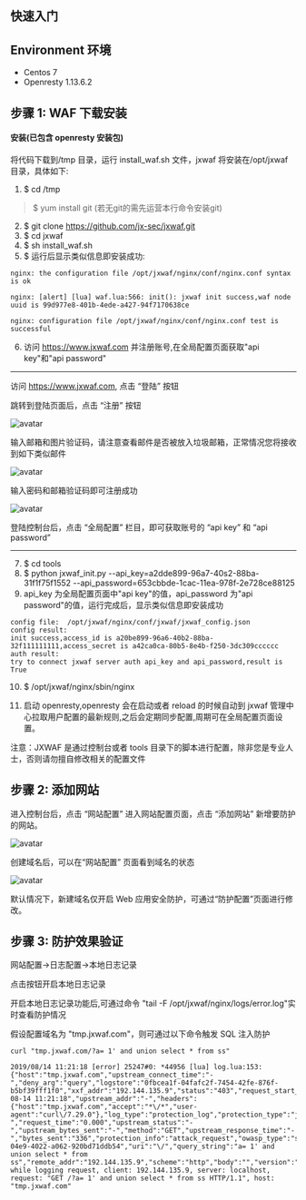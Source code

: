 ## 快速入门

## Environment 环境
- Centos 7
- Openresty 1.13.6.2

## 步骤 1: WAF 下载安装

#### 安装(已包含 openresty 安装包)

将代码下载到/tmp 目录，运行 install_waf.sh 文件，jxwaf 将安装在/opt/jxwaf 目录，具体如下:

1.  \$ cd /tmp
> \$ yum install git (若无git的需先运营本行命令安装git)
2.  \$ git clone https://github.com/jx-sec/jxwaf.git
3.  \$ cd jxwaf
4.  \$ sh install_waf.sh
5.  \$ 运行后显示类似信息即安装成功:

```
nginx: the configuration file /opt/jxwaf/nginx/conf/nginx.conf syntax is ok

nginx: [alert] [lua] waf.lua:566: init(): jxwaf init success,waf node uuid is 99d977e8-401b-4ede-a427-94f7170638ce

nginx: configuration file /opt/jxwaf/nginx/conf/nginx.conf test is successful
```

6.  访问 https://www.jxwaf.com 并注册账号,在全局配置页面获取"api key"和"api password"

---

访问 https://www.jxwaf.com, 点击 “登陆” 按钮

跳转到登陆页面后，点击 “注册” 按钮

![avatar](/images/1.png)

输入邮箱和图片验证码，请注意查看邮件是否被放入垃圾邮箱，正常情况您将接收到如下类似邮件

![avatar](/images/2.png)

输入密码和邮箱验证码即可注册成功

![avatar](/images/3.png)

登陆控制台后，点击 “全局配置” 栏目，即可获取账号的 “api key” 和 “api password”

---

7.  \$ cd tools
8.  \$ python jxwaf_init.py --api_key=a2dde899-96a7-40s2-88ba-31f1f75f1552 --api_password=653cbbde-1cac-11ea-978f-2e728ce88125
9.  api_key 为全局配置页面中"api key"的值，api_password 为"api password"的值，运行完成后，显示类似信息即安装成功

```
config file:  /opt/jxwaf/nginx/conf/jxwaf/jxwaf_config.json
config result:
init success,access_id is a20be899-96a6-40b2-88ba-32f111111111,access_secret is a42ca0ca-80b5-8e4b-f250-3dc309cccccc
auth result:
try to connect jxwaf server auth api_key and api_password,result is True
```

10. \$ /opt/jxwaf/nginx/sbin/nginx

11. 启动 openresty,openresty 会在启动或者 reload 的时候自动到 jxwaf 管理中心拉取用户配置的最新规则,之后会定期同步配置,周期可在全局配置页面设置。

注意：JXWAF 是通过控制台或者 tools 目录下的脚本进行配置，除非您是专业人士，否则请勿擅自修改相关的配置文件

## 步骤 2: 添加网站

进入控制台后，点击 “网站配置” 进入网站配置页面，点击 “添加网站” 新增要防护的网站。

![avatar](/images/4.png)

创建域名后，可以在“网站配置” 页面看到域名的状态

![avatar](/images/5.png)

默认情况下，新建域名仅开启 Web 应用安全防护，可通过“防护配置”页面进行修改。

## 步骤 3: 防护效果验证

网站配置->日志配置->本地日志记录

点击按钮开启本地日志记录

开启本地日志记录功能后,可通过命令
"tail -F /opt/jxwaf/nginx/logs/error.log"实时查看防护情况

假设配置域名为 "tmp.jxwaf.com"，则可通过以下命令触发 SQL 注入防护

```
curl "tmp.jxwaf.com/?a= 1' and union select * from ss"
```

```
2019/08/14 11:21:18 [error] 25247#0: *44956 [lua] log.lua:153: {"host":"tmp.jxwaf.com","upstream_connect_time":"-","deny_arg":"query","logstore":"0fbcea1f-04fafc2f-7454-42fe-876f-b5bf39fff1f0","xxf_addr":"192.144.135.9","status":"403","request_start_time":"2019-08-14 11:21:18","upstream_addr":"-","headers":{"host":"tmp.jxwaf.com","accept":"*\/*","user-agent":"curl\/7.29.0"},"log_type":"protection_log","protection_type":"jxcheck_protection","upstream_bytes_received":"-","request_time":"0.000","upstream_status":"-","upstream_bytes_sent":"-","method":"GET","upstream_response_time":"-","bytes_sent":"336","protection_info":"attack_request","owasp_type":"sql","uuid":"022d7fb3-04e9-4022-a062-920bd71ddb54","uri":"\/","query_string":"a= 1' and union select * from ss","remote_addr":"192.144.135.9","scheme":"http","body":"","version":"1.1"} while logging request, client: 192.144.135.9, server: localhost, request: "GET /?a= 1' and union select * from ss HTTP/1.1", host: "tmp.jxwaf.com"
```
